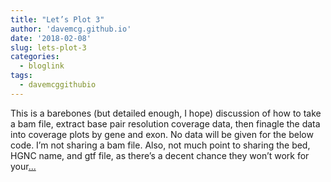 ```yaml
---
title: "Let’s Plot 3"
author: 'davemcg.github.io'
date: '2018-02-08'
slug: lets-plot-3
categories:
  - bloglink
tags:
  - davemcggithubio
---
```


This is a barebones (but detailed enough, I hope) discussion of how to take a bam file, extract base pair resolution coverage data, then finagle the data into coverage plots by gene and exon. No data will be given for the below code. I’m not sharing a bam file. Also, not much point to sharing the bed, HGNC name, and gtf file, as there’s a decent chance they won’t work for your[... <i class="fas fa-external-link-alt"></i>](http://davemcg.github.io/./post/let-s-plot-3-part-2/)

